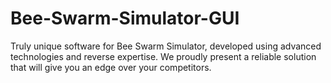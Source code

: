 # Bee-Swarm-Simulator-GUI
Truly unique software for Bee Swarm Simulator, developed using advanced technologies and reverse expertise. We proudly present a reliable solution that will give you an edge over your competitors.
